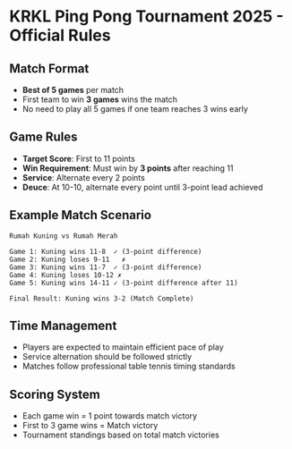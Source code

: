 # KRKL Ping Pong Tournament 2025 - Official Rules

## Match Format
- **Best of 5 games** per match
- First team to win **3 games** wins the match
- No need to play all 5 games if one team reaches 3 wins early

## Game Rules
- **Target Score**: First to 11 points
- **Win Requirement**: Must win by **3 points** after reaching 11
- **Service**: Alternate every 2 points
- **Deuce**: At 10-10, alternate every point until 3-point lead achieved

## Example Match Scenario
```
Rumah Kuning vs Rumah Merah

Game 1: Kuning wins 11-8  ✓ (3-point difference)
Game 2: Kuning loses 9-11   ✗
Game 3: Kuning wins 11-7  ✓ (3-point difference)
Game 4: Kuning loses 10-12 ✗
Game 5: Kuning wins 14-11 ✓ (3-point difference after 11)

Final Result: Kuning wins 3-2 (Match Complete)
```

## Time Management
- Players are expected to maintain efficient pace of play
- Service alternation should be followed strictly
- Matches follow professional table tennis timing standards

## Scoring System
- Each game win = 1 point towards match victory
- First to 3 game wins = Match victory
- Tournament standings based on total match victories